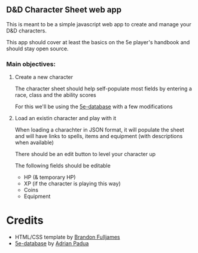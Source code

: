 ## D&amp;D Character Sheet web app

This is meant to be a simple javascript web app to create and manage your D&D characters.

This app should cover at least the basics on the 5e player's handbook and should stay open source.

### Main objectives:

1. Create a new character

   The character sheet should help self-populate most fields by entering a race, class and the ability scores

   For this we'll be using the [5e-database](https://github.com/adrpadua/5e-database) with a few modifications

2. Load an existin character and play with it

   When loading a charachter in JSON format, it will populate the sheet and will have links to spells, items and equipment (with descriptions when available)

   There should be an edit button to level your character up

   The following fields should be editable

   - HP (& temporary HP)
   - XP (if the character is playing this way)
   - Coins
   - Equipment

# Credits

- HTML/CSS template by [Brandon Fulljames](https://codepen.io/evertras/full/YVVeMd/)
- [5e-database](https://github.com/adrpadua/5e-database) by [Adrian Padua](https://github.com/adrpadua)
